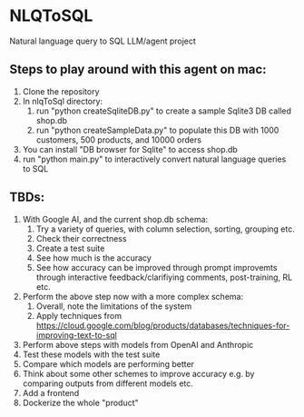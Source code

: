 # NLQToSQL
Natural language query to SQL LLM/agent project

## Steps to play around with this agent on mac:

1. Clone the repository
2. In nlqToSql directory:
	1. run "python createSqliteDB.py" to create a sample Sqlite3 DB called shop.db
	2. run "python createSampleData.py" to populate this DB with 1000 customers, 500 products, and 10000 orders
3. You can install "DB browser for Sqlite" to access shop.db
4. run "python main.py" to interactively convert natural language queries to SQL 


## TBDs:

1. With Google AI, and the current shop.db schema:
	1. Try a variety of queries, with column selection, sorting, grouping etc.
	2. Check their correctness
	3. Create a test suite
	4. See how much is the accuracy
	5. See how accuracy can be improved through prompt improvemts through interactive feedback/clarifiying comments, post-training, RL etc.
2. Perform the above step now with a more complex schema:
	1. Overall, note the limitations of the system
	2. Apply techniques from https://cloud.google.com/blog/products/databases/techniques-for-improving-text-to-sql
3. Perform above steps with models from OpenAI and Anthropic
4. Test these models with the test suite
5. Compare which models are performing better
6. Think about some other schemes to improve accuracy e.g. by comparing outputs from different models etc.
7. Add a frontend
8. Dockerize the whole "product"
